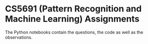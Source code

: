# CS5691 (Pattern Recognition and Machine Learning) Assignments

The Python notebooks contain the questions, the code as well as the observations. 
